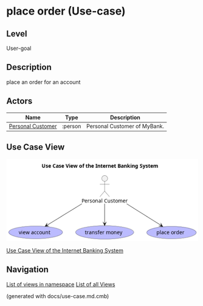 # place order (Use-case)
## Level
User-goal

## Description
place an order for an account
## Actors
| Name | Type | Description |
|---|---|---|
| [Personal Customer](../../../mybank/personal-customer.md) | :person | Personal Customer of MyBank. |

## Use Case View
![Use Case View of the Internet Banking System](../../../mybank/digital-banking/internet-banking-system/use-case-view.png)

[Use Case View of the Internet Banking System](../../../mybank/digital-banking/internet-banking-system/use-case-view.md)


## Navigation
[List of views in namespace](./views-in-namespace.md)
[List of all Views](../../../views.md)

(generated with docs/use-case.md.cmb)
